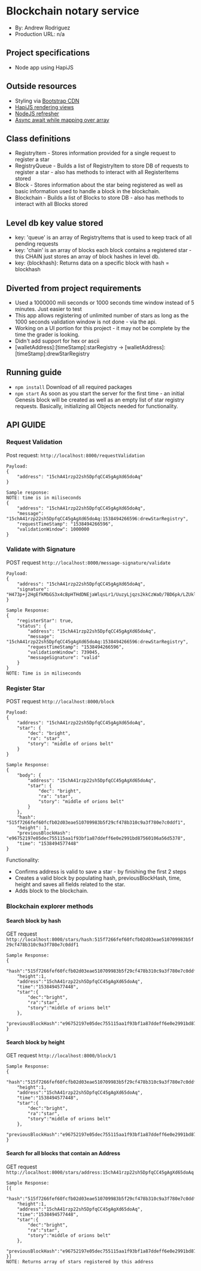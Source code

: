 # Blockchain notary service
+ By: Andrew Rodriguez
+ Production URL: n/a

## Project specifications
+ Node app using HapiJS

## Outside resources
+ Styling via [Bootstrap CDN](https://www.bootstrapcdn.com)
+ [HapiJS rendering views](https://futurestud.io/tutorials/hapi-how-to-render-views)
+ [NodeJS refresher](https://github.com/remy/nodemon)
+ [Async await while mapping over array](https://stackoverflow.com/questions/40140149/use-async-await-with-array-map)

## Class definitions
+ RegistryItem -  Stores information provided for a single request to register a star
+ RegistryQueue - Builds a list of RegistryItem to store DB of requests to register a star - also has methods to interact with all RegisterItems stored
+ Block - Stores information about the star being registered as well as basic information used to handle a block in the blockchain.
+ Blockchain - Builds a list of Blocks to store DB - also has methods to interact with all Blocks stored

## Level db key value stored
+ key: 'queue' is an array of RegistryItems that is used to keep track of all pending requests
+ key: 'chain' is an array of blocks each block contains a registered star - this CHAIN just stores an array of block hashes in level db.
+ key: {blockhash}: Returns data on a specific block with hash = blockhash

## Diverted from project requirements
+ Used a 1000000 mili seconds or 1000 seconds time window instead of 5 minutes. Just easier to test
+ This app allows registering of unlimited number of stars as long as the 1000 seconds validation window is not done - via the api.
+ Working on a UI portion for this project - it may not be complete by the time the grader is looking.
+ Didn't add support for hex or ascii
+ [walletAddress]:[timeStamp]:starRegistry -> [walletAddress]:[timeStamp]:drewStarRegistry

## Running guide
+ `npm install`
Download of all required packages
+ `npm start`
As soon as you start the server for the first time - an initial Genesis block will be created as well as an empty list of star registry requests. Basically, initializing all Objects needed for functionality.

## API GUIDE
### Request Validation
Post request: `http://localhost:8000/requestValidation`
```
Payload: 
{
    "address": "15chA41rzp22sh5DpfqCC45gAgXd65doAq" 
}
```
```
Sample response:
NOTE: time is in miliseconds
{
    "address": "15chA41rzp22sh5DpfqCC45gAgXd65doAq",
    "message": "15chA41rzp22sh5DpfqCC45gAgXd65doAq:1538494266596:drewStarRegistry",
    "requestTimeStamp": "1538494266596",
    "validationWindow": 1000000
}
```

### Validate with Signature
POST request `http://localhost:8000/message-signature/validate`
```
Payload: 
{
    "address": "15chA41rzp22sh5DpfqCC45gAgXd65doAq",
    "signature": "H473p+j2HgEfkMbGS3x4cBpHTHdDNEjaWlqsLr1/UuzyLjqzs2kkCzWaO/7BD6pk/LZUklw1zZ00LnghESqIUrI="
}
```
```
Sample Response:
{
    "registerStar": true,
    "status": {
        "address": "15chA41rzp22sh5DpfqCC45gAgXd65doAq",
        "message": "15chA41rzp22sh5DpfqCC45gAgXd65doAq:1538494266596:drewStarRegistry",
        "requestTimeStamp": "1538494266596",
        "validationWindow": 739045,
        "messageSignature": "valid"
    }
}
NOTE: Time is in miliseconds
```

### Register Star
POST request `http://localhost:8000/block` 
```
Payload:
{
	"address": "15chA41rzp22sh5DpfqCC45gAgXd65doAq",
	"star": {
		"dec": "bright",
		"ra": "star",
		"story": "middle of orions belt"
	}
}
```
```
Sample Response:
{
    "body": {
        "address": "15chA41rzp22sh5DpfqCC45gAgXd65doAq",
        "star": {
            "dec": "bright",
            "ra": "star",
            "story": "middle of orions belt"
        }
    },
    "hash": "515f7266fef60fcfb02d03eae510709983b5f29cf478b310c9a3f780e7c0ddf1",
    "height": 1,
    "previousBlockHash": "e96752197e05dec755115aa1f93bf1a87ddeff6e0e2991bd87560106a56d5378",
    "time": "1538494577448"
}
```
Functionality:
+ Confirms address is valid to save a star - by finishing the first 2 steps
+ Creates a valid block by populating hash, previousBlockHash, time, height and saves all fields related to the star.
+ Adds block to the blockchain.

### Blockchain explorer methods
#### Search block by hash
GET request `http://localhost:8000/stars/hash:515f7266fef60fcfb02d03eae510709983b5f29cf478b310c9a3f780e7c0ddf1`
```
Sample Response:
{
    "hash":"515f7266fef60fcfb02d03eae510709983b5f29cf478b310c9a3f780e7c0ddf1",
    "height":1,
    "address":"15chA41rzp22sh5DpfqCC45gAgXd65doAq",
    "time":"1538494577448",
    "star":{
        "dec":"bright",
        "ra":"star",
        "story":"middle of orions belt"
    },
    "previousBlockHash":"e96752197e05dec755115aa1f93bf1a87ddeff6e0e2991bd87560106a56d5378"
}
```
#### Search block by height
GET request `http://localhost:8000/block/1`
```
Sample Response:
{
    "hash":"515f7266fef60fcfb02d03eae510709983b5f29cf478b310c9a3f780e7c0ddf1",
    "height":1,
    "address":"15chA41rzp22sh5DpfqCC45gAgXd65doAq",
    "time":"1538494577448",
    "star":{
        "dec":"bright",
        "ra":"star",
        "story":"middle of orions belt"
    },
    "previousBlockHash":"e96752197e05dec755115aa1f93bf1a87ddeff6e0e2991bd87560106a56d5378"
}
```
#### Search for all blocks that contain an Address
GET request `http://localhost:8000/stars/address:15chA41rzp22sh5DpfqCC45gAgXd65doAq`
```
Sample Response:
[{
    "hash":"515f7266fef60fcfb02d03eae510709983b5f29cf478b310c9a3f780e7c0ddf1",
    "height":1,
    "address":"15chA41rzp22sh5DpfqCC45gAgXd65doAq",
    "time":"1538494577448",
    "star":{
        "dec":"bright",
        "ra":"star",
        "story":"middle of orions belt"
    },
    "previousBlockHash":"e96752197e05dec755115aa1f93bf1a87ddeff6e0e2991bd87560106a56d5378"
}]
NOTE: Returns array of stars registered by this address
```

